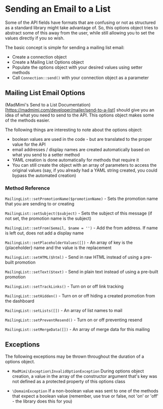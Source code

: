 # Sending an Email to a List

Some of the API fields have formats that are confusing or not as structured as a standard library might take advantage
of.  So, this options object tries to abstract some of this away from the user, while still allowing you to set the
values directly if you so wish.

The basic concept is simple for sending a mailing list email:
- Create a connection object
- Create a Mailing List Options object
- Populate the options object with your desired values using setter methods
- Call `Connection::send()` with your connection object as a parameter

## Mailing List Email Options

(MadMimi's Send to a List Documentation)[https://madmimi.com/developer/mailer/send-to-a-list] should give you an idea
of what you need to send to the API.  This options object makes some of the methods easier.

The following things are interesting to note about the options object:
- boolean values are used in the code - but are translated to the proper value for the API
- email addresses / display names are created automatically based on what you send to a setter method
- YAML creation is done automatically for methods that require it
- You can still create the object with an array of parameters to access the original values (say, if you already had a YAML string created, you could bypass the automated creation)

### Method Reference

`MailingList::setPromotionName($promotionName)` - Sets the promotion name that you are sending to or creating

`MailingList::setSubject($subject)` - Sets the subject of this message (if not set, the promotion name is the subject)

`MailingList::setFrom($email, $name = '')` - Add the from address.  If name is left out, does not add a display name

`MailingList::setPlaceholderValues([])` - An array of key is the {placeholder} name and the value is the replacement

`MailingList::setHTML($html)` - Send in raw HTML instead of using a pre-built promotion

`MailingList::setText($text)` - Send in plain text instead of using a pre-built promotion

`MailingList::setTrackLinks()` - Turn on or off link tracking

`MailingList::setHidden()` - Turn on or off hiding a created promotion from the dashboard

`MailingList::setLists([])` - An array of list names to mail

`MailingList::setPreventResend()` - Turn on or off preventing resend

`MailingList::setMergeData([])` - An array of merge data for this mailing

## Exceptions

The following exceptions may be thrown throughout the duration of a options object.  

- `MadMimi\Exception\InvalidOptionException` During options object creation, a value in the array of the constructor argument that's key was not defined as a protected property of this options class

- `\DomainException` If a non-boolean value was sent to one of the methods that expect a boolean value (remember, use true or false, not 'on' or 'off' - the library does this for you)
